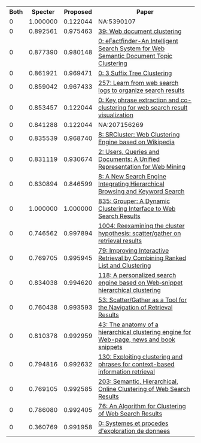 <html><table><tr>
<th>Both</th>
<th>Specter</th>
<th>Proposed</th>
<th>Paper</th>
</tr>
<tr>
<td>0</td>
<td>1.000000</td>
<td>0.122044</td>
<td>NA:5390107</td>
</tr>
<tr>
<td>0</td>
<td>0.892561</td>
<td>0.975463</td>
<td><a href="https://www.semanticscholar.org/paper/c79da581202031bca7a3409615daf89f8e406d1b">39: Web document clustering</a></td>
</tr>
<tr>
<td>0</td>
<td>0.877390</td>
<td>0.980148</td>
<td><a href="https://www.semanticscholar.org/paper/d32d047959df11276015ad957c11dbdeb9bf198f">0: eFactfinder-An Intelligent Search System for Web Semantic Document Topic Clustering</a></td>
</tr>
<tr>
<td>0</td>
<td>0.861921</td>
<td>0.969471</td>
<td><a href="https://www.semanticscholar.org/paper/e59f829e4f1384a039da88c6f1c8fc796ab21929">0: 3 Suffix Tree Clustering</a></td>
</tr>
<tr>
<td>0</td>
<td>0.859042</td>
<td>0.967433</td>
<td><a href="https://www.semanticscholar.org/paper/1db5c2cc4648a6959ae6ab9fa055a9ce8a5d8290">257: Learn from web search logs to organize search results</a></td>
</tr>
<tr>
<td>0</td>
<td>0.853457</td>
<td>0.122044</td>
<td><a href="https://www.semanticscholar.org/paper/b8f3ea22fc841d4fe118fd56d7586dfcefc0a496">0: Key phrase extraction and co-clustering for web search result visualization</a></td>
</tr>
<tr>
<td>0</td>
<td>0.841288</td>
<td>0.122044</td>
<td>NA:207156269</td>
</tr>
<tr>
<td>0</td>
<td>0.835539</td>
<td>0.968740</td>
<td><a href="https://www.semanticscholar.org/paper/15457971ca8f37b4a41e3f2a7d83f9ce68f88f98">8: SRCluster: Web Clustering Engine based on Wikipedia</a></td>
</tr>
<tr>
<td>0</td>
<td>0.831119</td>
<td>0.930674</td>
<td><a href="https://www.semanticscholar.org/paper/543f0f19334b862d1e8c38cafd8ee52257cc5b16">2: Users, Queries and Documents: A Unified Representation for Web Mining</a></td>
</tr>
<tr>
<td>0</td>
<td>0.830894</td>
<td>0.846599</td>
<td><a href="https://www.semanticscholar.org/paper/827bd46cff4ffff1bfc249fd551d602dd8a6dd8a">8: A New Search Engine Integrating Hierarchical Browsing and Keyword Search</a></td>
</tr>
<tr>
<td>0</td>
<td>1.000000</td>
<td>1.000000</td>
<td><a href="https://www.semanticscholar.org/paper/d5a2b055c8cded61a1112de0abd06586bd604bd6">835: Grouper: A Dynamic Clustering Interface to Web Search Results</a></td>
</tr>
<tr>
<td>0</td>
<td>0.746562</td>
<td>0.997894</td>
<td><a href="https://www.semanticscholar.org/paper/d6b1bc854f63bddae2aae394ba15fdb95eb8f1cb">1004: Reexamining the cluster hypothesis: scatter/gather on retrieval results</a></td>
</tr>
<tr>
<td>0</td>
<td>0.769705</td>
<td>0.995945</td>
<td><a href="https://www.semanticscholar.org/paper/5437e10ddaca4a151d8712c1fbeb275f7a8d1c2b">79: Improving Interactive Retrieval by Combining Ranked List and Clustering</a></td>
</tr>
<tr>
<td>0</td>
<td>0.834038</td>
<td>0.994620</td>
<td><a href="https://www.semanticscholar.org/paper/cbb9b4626a6c8e4ce655d6b2570672b08b26da4e">118: A personalized search engine based on Web‐snippet hierarchical clustering</a></td>
</tr>
<tr>
<td>0</td>
<td>0.760438</td>
<td>0.993593</td>
<td><a href="https://www.semanticscholar.org/paper/962b93f91ca4f93469a15ef1666f3f1e7016c4ab">53: Scatter/Gather as a Tool for the Navigation of Retrieval Results</a></td>
</tr>
<tr>
<td>0</td>
<td>0.810378</td>
<td>0.992959</td>
<td><a href="https://www.semanticscholar.org/paper/ac55c288dd413da0ea7f9ff8e40f1e88b48fc5e5">43: The anatomy of a hierarchical clustering engine for Web-page, news and book snippets</a></td>
</tr>
<tr>
<td>0</td>
<td>0.794816</td>
<td>0.992632</td>
<td><a href="https://www.semanticscholar.org/paper/ed5ab0b05212355cd0637c3c50d13dc613bc1852">130: Exploiting clustering and phrases for context-based information retrieval</a></td>
</tr>
<tr>
<td>0</td>
<td>0.769105</td>
<td>0.992585</td>
<td><a href="https://www.semanticscholar.org/paper/8ba3cce4092b6393158ae81adbc5133590b658f0">203: Semantic, Hierarchical, Online Clustering of Web Search Results</a></td>
</tr>
<tr>
<td>0</td>
<td>0.786080</td>
<td>0.992405</td>
<td><a href="https://www.semanticscholar.org/paper/f3743501e41b6ec1e02505cbcfd2cd5f873d0683">76: An Algorithm for Clustering of Web Search Results</a></td>
</tr>
<tr>
<td>0</td>
<td>0.360769</td>
<td>0.991958</td>
<td><a href="https://www.semanticscholar.org/paper/d707c54bb6c0ae0d092694171fda674e2cd04202">0: Systemes et procedes d'exploration de donnees</a></td>
</tr>
</table></html>
